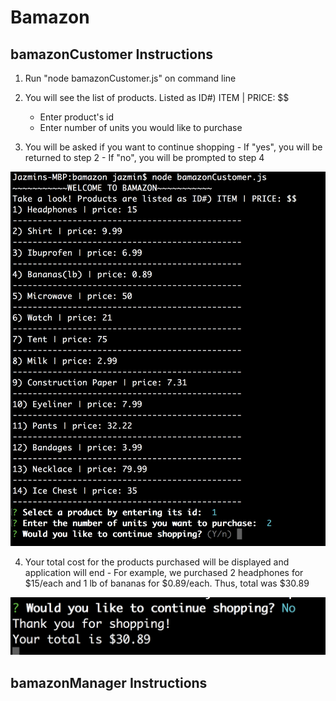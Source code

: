 # Bamazon

## bamazonCustomer Instructions

1. Run "node bamazonCustomer.js" on command line

2. You will see the list of products. Listed as ID#) ITEM | PRICE: $$ 
    - Enter product's id
    - Enter number of units you would like to purchase

3. You will be asked if you want to continue shopping
        - If "yes", you will be returned to step 2
        - If "no", you will be prompted to step 4

![bamazonCustomerMainMenu](images/bamazonCustomer1.png)

4. Your total cost for the products purchased will be displayed and application will end
        - For example, we purchased 2 headphones for $15/each and 1 lb of bananas for $0.89/each. Thus, total was $30.89

![bamazonTotalCost](images/bamazonCustomer2.png)

## bamazonManager Instructions
